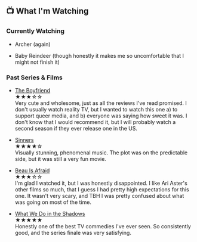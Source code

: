 ## 📺 What I'm Watching

### Currently Watching

- Archer (again)

- Baby Reindeer (though honestly it makes me so uncomfortable that I might not finish it)

### Past Series & Films

- [The Boyfriend](https://youtu.be/VS2gv--0Pug?si=SpVxwTOfs3k7NrZv)<br>
<span class="rating">★★★☆☆</span><br>
Very cute and wholesome, just as all the reviews I've read promised. I don't usually watch reality TV, but I wanted to watch this one a) to support queer media, and b) everyone was saying how sweet it was. I don't know that I would recommend it, but I will probably watch a second season if they ever release one in the US.

- [Sinners](https://youtu.be/bKGxHflevuk?si=WgTsl_5-Oe1qhzQB)<br>
<span class="rating">★★★★☆</span><br>
Visually stunning, phenomenal music. The plot was on the predictable side, but it was still a very fun movie.

- [Beau Is Afraid](https://youtu.be/PuiWDn976Ek?si=_xZkR58sLQuEc8IA)<br>
<span class="rating">★★★☆☆</span><br>
I'm glad I watched it, but I was honestly disappointed. I like Ari Aster's other films so much, that I guess I had pretty high expectations for this one. It wasn't very scary, and TBH I was pretty confused about what was going on most of the time.

- [What We Do in the Shadows](https://youtu.be/3_jTVuExbAo?si=V43vqUWkeJzI7Yx4)<br>
<span class="rating">★★★★★</span><br>
Honestly one of the best TV commedies I've ever seen. So consistently good, and the series finale was very satisfying.